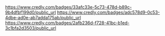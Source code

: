 https://www.credly.com/badges/33afc33e-5c73-478d-b89c-9b4dfbf199d0/public_url
https://www.credly.com/badges/adc578d9-0c53-4dbe-ad0e-ab7adda175ab/public_url
https://www.credly.com/badges/2afb236d-f728-41bc-b1ed-3c1bfa2d3503/public_url
